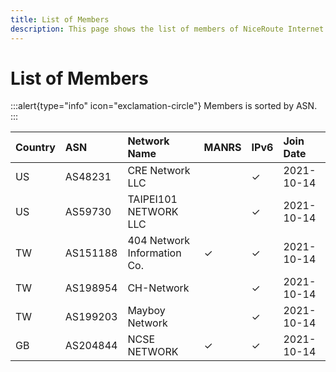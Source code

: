 ```yaml
---
title: List of Members
description: This page shows the list of members of NiceRoute Internet Exchange.
---
```


# List of Members

:::alert{type="info" icon="exclamation-circle"}
Members is sorted by ASN.
:::

| **Country**   | **ASN**   | **Network Name**            | **MANRS** | **IPv6** | **Join Date** |
|:--------------|:----------|:----------------------------|:----------|:---------|:--------------|
| US            | AS48231   | CRE Network LLC             |           | ✓        | 2021-10-14    |
| US            | AS59730   | TAIPEI101 NETWORK LLC       |           | ✓        | 2021-10-14    |
| TW            | AS151188  | 404 Network Information Co. | ✓         | ✓        | 2021-10-14    |
| TW            | AS198954  | CH-Network                  |           | ✓        | 2021-10-14    |
| TW            | AS199203  | Mayboy Network              |           | ✓        | 2021-10-14    |
| GB            | AS204844  | NCSE NETWORK                | ✓         | ✓        | 2021-10-14    |


